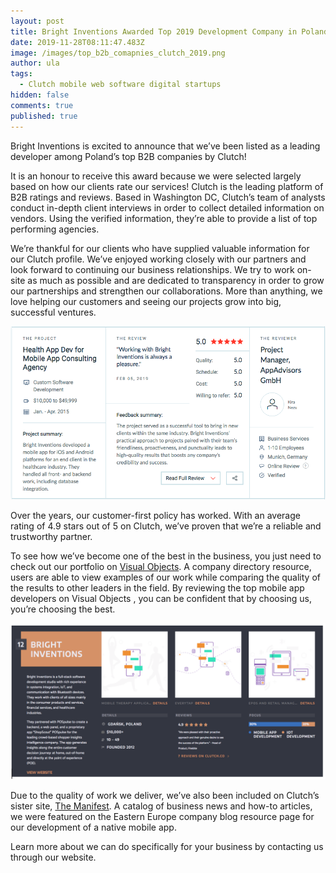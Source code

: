 ```yaml
---
layout: post
title: Bright Inventions Awarded Top 2019 Development Company in Poland
date: 2019-11-28T08:11:47.483Z
image: /images/top_b2b_comapnies_clutch_2019.png
author: ula
tags:
  - Clutch mobile web software digital startups
hidden: false
comments: true
published: true
---
```

Bright Inventions is excited to announce that we’ve been listed as a leading developer among Poland’s top B2B companies by Clutch! 

It is an honour to receive this award because we were selected largely based on how our clients rate our services! Clutch is the leading platform of B2B ratings and reviews. Based in Washington DC, Clutch’s team of analysts conduct in-depth client interviews in order to collect detailed information on vendors. Using the verified information, they’re able to provide a list of top performing agencies. 

We’re thankful for our clients who have supplied valuable information for our Clutch profile. We’ve enjoyed working closely with our partners and look forward to continuing our business relationships. We try to work on-site as much as possible and are dedicated to transparency in order to grow our partnerships and strengthen our collaborations. More than anything, we love helping our customers and seeing our projects grow into big, successful ventures. 

![Top Development Company in Poland](/images/health_app_clutch-review.png)

Over the years, our customer-first policy has worked. With an average rating of 4.9 stars out of 5 on Clutch, we’ve proven that we’re a reliable and trustworthy partner. 

To see how we’ve become one of the best in the business, you just need to check out our portfolio on [Visual Objects](https://visualobjects.com/pl/app-development/top-mobile-app-development-companies). A company directory resource, users are able to view examples of our work while comparing the quality of the results to other leaders in the field. By reviewing the top mobile app developers on Visual Objects , you can be confident that by choosing us, you’re choosing the best. 

![Top Development Company in Poland](/images/bright_inventions_shirt_intro_clutch.png)

Due to the quality of work we deliver, we’ve also been included on Clutch’s sister site, [The Manifest](https://themanifest.com/pl/web-development/companies#brightinventions). A catalog of business news and how-to articles, we were featured on the Eastern Europe company blog resource page for our development of a native mobile app. 

Learn more about we can do specifically for your business by contacting us through our website.